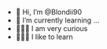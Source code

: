 - 👋 Hi, I’m @Blondii90
- 🌱 I’m currently learning ...
- 👩🏼‍🏫 I am very curious
- 👩🏼‍🎓 I like to learn

<!---
Blondii90/Blondii90 is a ✨ special ✨ repository because its `README.md` (this file) appears on your GitHub profile.
You can click the Preview link to take a look at your changes.
--->

